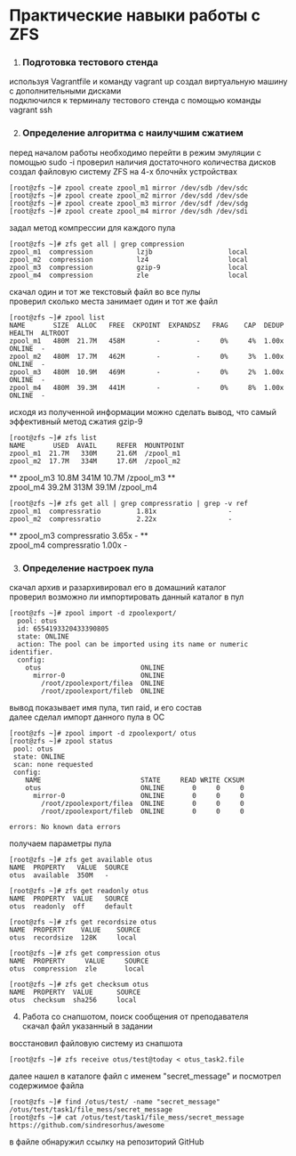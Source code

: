 # Практические навыки работы с ZFS  
  
1. ### Подготовка тестового стенда  
используя Vagrantfile и команду vagrant up создал виртуальную машину с дополнительными дисками  
подключился к терминалу тестового стенда с помощью команды vagrant ssh
  
2. ### Определение алгоритма с наилучшим сжатием  
перед началом работы необходимо перейти в режим эмуляции с помощью sudo -i
проверил наличия достаточного количества дисков  
создал файловую систему ZFS на 4-х блочнйх устройствах  
  
    [root@zfs ~]# zpool create zpool_m1 mirror /dev/sdb /dev/sdc  
    [root@zfs ~]# zpool create zpool_m2 mirror /dev/sdd /dev/sde  
    [root@zfs ~]# zpool create zpool_m3 mirror /dev/sdf /dev/sdg  
    [root@zfs ~]# zpool create zpool_m4 mirror /dev/sdh /dev/sdi  
  
задал метод компрессии для каждого пула  
  
    [root@zfs ~]# zfs get all | grep compression  
    zpool_m1  compression           lzjb                   local  
    zpool_m2  compression           lz4                    local  
    zpool_m3  compression           gzip-9                 local  
    zpool_m4  compression           zle                    local  
  
скачал один и тот же текстовый файл во все пулы  
проверил сколько места занимает один и тот же файл  
  
    [root@zfs ~]# zpool list  
    NAME       SIZE  ALLOC   FREE  CKPOINT  EXPANDSZ   FRAG    CAP  DEDUP    HEALTH  ALTROOT  
    zpool_m1   480M  21.7M   458M        -         -     0%     4%  1.00x    ONLINE  -  
    zpool_m2   480M  17.7M   462M        -         -     0%     3%  1.00x    ONLINE  -  
    zpool_m3   480M  10.9M   469M        -         -     0%     2%  1.00x    ONLINE  -  
    zpool_m4   480M  39.3M   441M        -         -     0%     8%  1.00x    ONLINE  -  
  
исходя из полученной информации можно сделать вывод, что самый эффективный метод сжатия gzip-9  
  
    [root@zfs ~]# zfs list  
    NAME       USED  AVAIL     REFER  MOUNTPOINT  
    zpool_m1  21.7M   330M     21.6M  /zpool_m1  
    zpool_m2  17.7M   334M     17.6M  /zpool_m2  
**    zpool_m3  10.8M   341M     10.7M  /zpool_m3  **  
    zpool_m4  39.2M   313M     39.1M  /zpool_m4  
  
    [root@zfs ~]# zfs get all | grep compressratio | grep -v ref  
    zpool_m1  compressratio         1.81x                  -  
    zpool_m2  compressratio         2.22x                  -  
**    zpool_m3  compressratio         3.65x                -  **  
    zpool_m4  compressratio         1.00x                  -  
  
3. ### Определение настроек пула  
скачал архив и разархивировал его в домашний каталог  
проверил возможно ли импортировать данный каталог в пул  
  
    [root@zfs ~]# zpool import -d zpoolexport/  
      pool: otus  
      id: 6554193320433390805  
      state: ONLINE  
      action: The pool can be imported using its name or numeric identifier.  
      config:  
        otus                         ONLINE  
          mirror-0                   ONLINE  
            /root/zpoolexport/filea  ONLINE  
            /root/zpoolexport/fileb  ONLINE  
  
вывод показывает имя пула, тип raid, и его состав  
далее сделал импорт данного пула в ОС  
  
    [root@zfs ~]# zpool import -d zpoolexport/ otus  
    [root@zfs ~]# zpool status  
     pool: otus  
     state: ONLINE  
     scan: none requested  
     config:  
        NAME                         STATE     READ WRITE CKSUM  
        otus                         ONLINE       0     0     0  
          mirror-0                   ONLINE       0     0     0  
            /root/zpoolexport/filea  ONLINE       0     0     0  
            /root/zpoolexport/fileb  ONLINE       0     0     0  
  
    errors: No known data errors  
  
получаем параметры пула  
  
    [root@zfs ~]# zfs get available otus  
    NAME  PROPERTY   VALUE  SOURCE  
    otus  available  350M   -  
  
    [root@zfs ~]# zfs get readonly otus  
    NAME  PROPERTY  VALUE   SOURCE  
    otus  readonly  off     default  
  
    [root@zfs ~]# zfs get recordsize otus  
    NAME  PROPERTY    VALUE    SOURCE  
    otus  recordsize  128K     local  
  
    [root@zfs ~]# zfs get compression otus  
    NAME  PROPERTY     VALUE     SOURCE  
    otus  compression  zle       local  
  
    [root@zfs ~]# zfs get checksum otus  
    NAME  PROPERTY  VALUE      SOURCE  
    otus  checksum  sha256     local  
  
4. Работа со снапшотом, поиск сообщения от преподавателя  
скачал файл указанный в задании  
  
восстановил файловую систему из снапшота  
  
    [root@zfs ~]# zfs receive otus/test@today < otus_task2.file  
  
далее нашел в каталоге файл с именем "secret_message" и посмотрел содержимое файла  
  
    [root@zfs ~]# find /otus/test/ -name "secret_message"  
    /otus/test/task1/file_mess/secret_message  
    [root@zfs ~]# cat /otus/test/task1/file_mess/secret_message  
    https://github.com/sindresorhus/awesome  
  
в файле обнаружил ссылку на репозиторий GitHub  